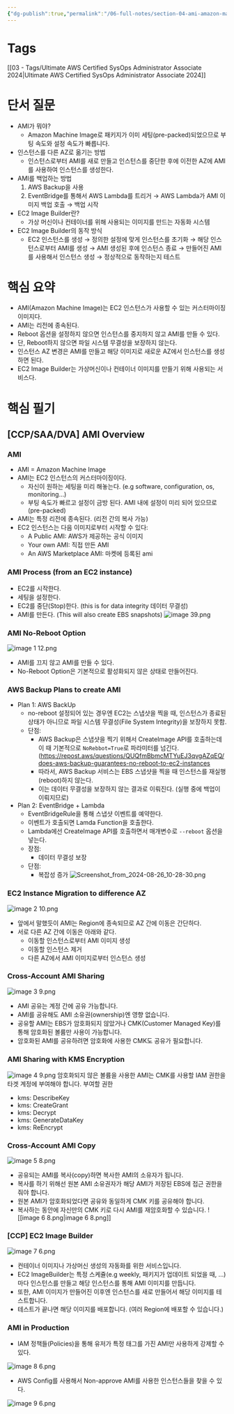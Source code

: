 ```yaml
---
{"dg-publish":true,"permalink":"/06-full-notes/section-04-ami-amazon-machine-image/","dgPassFrontmatter":true}
---
```


# Tags
[[03 - Tags/Ultimate AWS Certified SysOps Administrator Associate 2024\|Ultimate AWS Certified SysOps Administrator Associate 2024]] 
# 단서 질문
- AMI가 뭐야?
    - Amazon Machine Image로 패키지가 이미 세팅(pre-packed)되었으므로 부팅 속도와 설정 속도가 빠릅니다.
- 인스턴스를 다른 AZ로 옮기는 방법
	- 인스턴스로부터 AMI를 새로 만들고 인스턴스를 중단한 후에 이전한 AZ에 AMI를 사용하여 인스턴스를 생성한다.
- AMI를 백업하는 방법
    1. AWS Backup을 사용
    2. EventBridge를 통해서 AWS Lambda를 트리거 → AWS Lambda가 AMI 이미지 백업 호출 → 백업 시작
- EC2 Image Builder란?
    - 가상 머신이나 컨테이너를 위해 사용되는 이미지를 만드는 자동화 시스템
- EC2 Image Builder의 동작 방식
    - EC2 인스턴스를 생성 → 정의한 설정에 맞게 인스턴스를 초기화 → 해당 인스턴스로부터 AMI를 생성 → AMI 생성된 후에 인스턴스 종료 → 만들어진 AMI를 사용해서 인스턴스 생성 → 정상적으로 동작하는지 테스트
# 핵심 요약
- AMI(Amazon Machine Image)는 EC2 인스턴스가 사용할 수 있는 커스터마이징 이미지다.
- AMI는 리전에 종속된다.
- Reboot 옵션을 설정하지 않으면 인스턴스를 중지하지 않고 AMI를 만들 수 있다.
- 단, Reboot하지 않으면 파일 시스템 무결성을 보장하지 않는다.
- 인스턴스 AZ 변경은 AMI를 만들고 해당 이미지로 새로운 AZ에서 인스턴스를 생성하면 된다.
- EC2 Image Builder는 가상머신이나 컨테이너 이미지를 만들기 위해 사용되는 서비스다.
# 핵심 필기

## [CCP/SAA/DVA] AMI Overview
### AMI
- AMI = Amazon Machine Image
- AMI는 EC2 인스턴스의 커스터마이징이다.
	- 자신이 원하는 세팅을 미리 해놓는다. (e.g software, configuration, os, monitoring…)
	- 부팅 속도가 빠르고 설정이 금방 된다. AMI 내에 설정이 미리 되어 있으므로(pre-packed)
- AMI는 특정 리전에 종속된다. (리전 간의 복사 가능)
- EC2 인스턴스는 다음 이미지로부터 시작할 수 있다:
	- A Public AMI: AWS가 제공하는 공식 이미지
	- Your own AMI: 직접 만든 AMI
	- An AWS Marketplace AMI: 마켓에 등록된 ami
### AMI Process (from an EC2 instance)
- EC2를 시작한다.
- 세팅을 설정한다.
- EC2를 중단(Stop)한다. (this is for data integrity 데이터 무결성)
- AMI를 만든다. (This will also create EBS snapshots)
![image 39.png](/img/user/image/image%2039.png)
### AMI No-Reboot Option
![image 1 12.png](/img/user/image/image%201%2012.png)
- AMI를 끄지 않고 AMI를 만들 수 있다.
- No-Reboot Option은 기본적으로 활성화되지 않은 상태로 만들어진다.
### AWS Backup Plans to create AMI
- Plan 1: AWS BackUp
	- no-reboot 설정되어 있는 경우엔 EC2는 스냅샷을 찍을 때, 인스턴스가 종료된 상태가 아니므로 파일 시스템 무결성(File System Integrity)을 보장하지 못함.
	- 단점:
		- AWS Backup은 스냅샷을 찍기 위해서 CreateImage API를 호출하는데 이 때 기본적으로 `NoRebbot=True`로 파라미터를 넘긴다. (https://repost.aws/questions/QUQfmBbmcMTYuEJ3qvgAZqEQ/does-aws-backup-guarantees-no-reboot-to-ec2-instances
		- 따라서, AWS Backup 서비스는 EBS 스냅샷을 찍을 때 인스턴스를 재실행(reboot)하지 않는다.
		- 이는 데이터 무결성을 보장하지 않는 결과로 이뤄진다. (실행 중에 백업이 이뤄지므로)
- Plan 2: EventBridge + Lambda
	- EventBridgeRule을 통해 스냅샷 이벤트를 예약한다.
	- 이벤트가 호출되면 Lamda Function을 호출한다.
	- Lambda에선 CreateImage API를 호출하면서 매개변수로 `--reboot` 옵션을 넣는다.
	- 장점:
		- 데이터 무결성 보장
	- 단점:
		- 복잡성 증가
![Screenshot_from_2024-08-26_10-28-30.png](/img/user/image/Screenshot_from_2024-08-26_10-28-30.png)

### EC2 Instance Migration to difference AZ

![image 2 10.png](/img/user/image/image%202%2010.png)
- 앞에서 말했듯이 AMI는 Region에 종속되므로 AZ 간에 이동은 간단하다.
- 서로 다른 AZ 간에 이동은 아래와 같다.
	- 이동할 인스턴스로부터 AMI 이미지 생성
	- 이동할 인스턴스 제거
	- 다른 AZ에서 AMI 이미지로부터 인스턴스 생성
### Cross-Account AMI Sharing
![image 3 9.png](/img/user/image/image%203%209.png)
- AMI 공유는 계정 간에 공유 가능합니다.
- AMI를 공유해도 AMI 소유권(ownership)엔 영향 없습니다.
- 공유할 AMI는 EBS가 암호화되지 않았거나 CMK(Customer Managed Key)를 통해 암호화된 볼륨만 사용이 가능합니다.
- 암호화된 AMI를 공유하려면 암호화에 사용한 CMK도 공유가 필요합니다.
### AMI Sharing with KMS Encryption
![image 4 9.png](/img/user/image/image%204%209.png)
암호화되지 않은 볼륨을 사용한 AMI는 CMK를 사용할 IAM 권한을 타겟 계정에 부여해야 합니다.
부여할 권한

- kms: DescribeKey
- kms: CreateGrant
- kms: Decrypt
- kms: GenerateDataKey
- kms: ReEncrypt

### Cross-Account AMI Copy
![image 5 8.png](/img/user/image/image%205%208.png)
- 공유되는 AMI를 복사(copy)하면 복사한 AMI의 소유자가 됩니다.
- 복사를 하기 위해선 원본 AMI 소유권자가 해당 AMI가 저장된 EBS에 접근 권한을 줘야 합니다.
- 원본 AMI가 암호화되었다면 공유와 동일하게 CMK 키를 공유해야 합니다.
- 복사하는 동안에 자신만의 CMK 키로 다시 AMI를 재암호화할 수 있습니다.
![[image 6 8.png\|image 6 8.png]]
### [CCP] EC2 Image Builder
![image 7 6.png](/img/user/image/image%207%206.png)
- 컨테이너 이미지나 가상머신 생성의 자동화를 위한 서비스입니다.
- EC2 ImageBuilder는 특정 스케쥴(e.g weekly, 패키지가 업데이트 되었을 때, …)마다 인스턴스를 만들고 해당 인스턴스를 통해 AMI 이미지를 만듭니다.
- 또한, AMI 이미지가 만들어진 이후엔 인스턴스를 새로 만들어서 해당 이미지를 테스트합니다.
- 테스트가 끝나면 해당 이미지를 배포합니다. (여러 Region에 배포할 수 있습니다.)
### AMI in Production
- IAM 정책들(Policies)을 통해 유저가 특정 태그를 가진 AMI만 사용하게 강제할 수 있다.

![image 8 6.png](/img/user/image/image%208%206.png)
- AWS Config를 사용해서 Non-approve AMI를 사용한 인스턴스들을 찾을 수 있다.

![image 9 6.png](/img/user/image/image%209%206.png)

